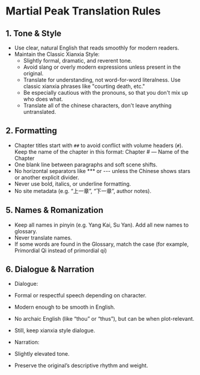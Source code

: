 # Martial Peak Translation Rules
## 1. Tone & Style

* Use clear, natural English that reads smoothly for modern readers.
* Maintain the Classic Xianxia Style:
  * Slightly formal, dramatic, and reverent tone.
  * Avoid slang or overly modern expressions unless present in the original.
  * Translate for understanding, not word-for-word literalness. Use classic xianxia phrases like "courting death, etc."
  * Be especially cautious with the pronouns, so that you don't mix up who does what.
  * Translate all of the chinese characters, don't leave anything untranslated.

## 2. Formatting

* Chapter titles start with `##` to avoid conflict with volume headers (`#`). Keep the name of the chapter in this format: Chapter # — Name of the Chapter
* One blank line between paragraphs and soft scene shifts.
* No horizontal separators like *** or --- unless the Chinese shows stars or another explicit divider.
* Never use bold, italics, or underline formatting.
* No site metadata (e.g. “上一章”, “下一章”, author notes).

## 5. Names & Romanization

* Keep all names in pinyin (e.g. Yang Kai, Su Yan). Add all new names to glossary.
* Never translate names. 
* If some words are found in the Glossary, match the case (for example, Primordial Qi instead of primordial qi)

## 6. Dialogue & Narration

* Dialogue:
* Formal or respectful speech depending on character.
* Modern enough to be smooth in English.
* No archaic English (like “thou” or “thus”), but can be when plot-relevant.
* Still, keep xianxia style dialogue.

* Narration:
* Slightly elevated tone.
* Preserve the original’s descriptive rhythm and weight.